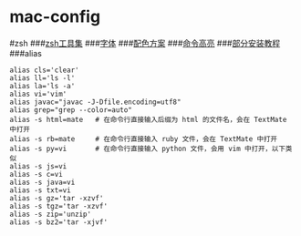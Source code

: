 # mac-config

#zsh
###[zsh工具集](https://github.com/robbyrussell/oh-my-zsh)
###[字体](https://github.com/powerline/fonts)
###[配色方案](https://github.com/altercation/solarized)
###[命令高亮](https://github.com/zsh-users/zsh-syntax-highlighting)
###[部分安装教程](http://www.jianshu.com/p/7de00c73a2bb)
###alias
```
alias cls='clear'
alias ll='ls -l'
alias la='ls -a'
alias vi='vim'
alias javac="javac -J-Dfile.encoding=utf8"
alias grep="grep --color=auto"
alias -s html=mate   # 在命令行直接输入后缀为 html 的文件名，会在 TextMate 中打开
alias -s rb=mate     # 在命令行直接输入 ruby 文件，会在 TextMate 中打开
alias -s py=vi       # 在命令行直接输入 python 文件，会用 vim 中打开，以下类似
alias -s js=vi
alias -s c=vi
alias -s java=vi
alias -s txt=vi
alias -s gz='tar -xzvf'
alias -s tgz='tar -xzvf'
alias -s zip='unzip'
alias -s bz2='tar -xjvf'

```
